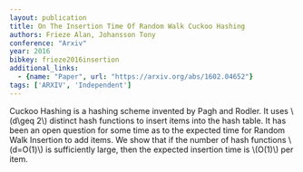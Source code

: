 ```yaml
---
layout: publication
title: On The Insertion Time Of Random Walk Cuckoo Hashing
authors: Frieze Alan, Johansson Tony
conference: "Arxiv"
year: 2016
bibkey: frieze2016insertion
additional_links:
  - {name: "Paper", url: "https://arxiv.org/abs/1602.04652"}
tags: ['ARXIV', 'Independent']
---
```

<p>Cuckoo Hashing is a hashing scheme invented by Pagh and Rodler. It
uses <span class="math inline">\(d\geq 2\)</span> distinct hash
functions to insert items into the hash table. It has been an open
question for some time as to the expected time for Random Walk Insertion
to add items. We show that if the number of hash functions <span
class="math inline">\(d=O(1)\)</span> is sufficiently large, then the
expected insertion time is <span class="math inline">\(O(1)\)</span> per
item.</p>
